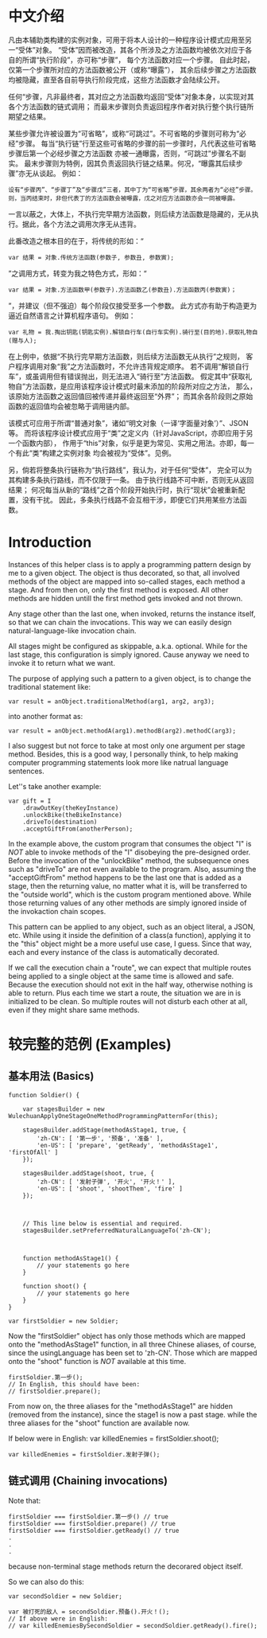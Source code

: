 # 中文介绍

凡由本辅助类构建的实例对象，可用于将本人设计的一种程序设计模式应用至另一“受体”对象。
“受体”因而被改造，其各个所涉及之方法函数均被依次对应于各自的所谓“执行阶段”，亦可称“步骤”，
每个方法函数对应一个步骤。
自此时起，仅第一个步骤所对应的方法函数被公开（或称“曝露”），
其余后续步骤之方法函数均被隐藏，直至各自前导执行阶段完成，这些方法函数才会陆续公开。

任何“步骤，凡非最终者，其对应之方法函数均返回“受体”对象本身，以实现对其各个方法函数的链式调用；
而最末步骤则负责返回程序作者对执行整个执行链所期望之结果。

某些步骤允许被设置为“可省略”，或称“可跳过”。不可省略的步骤则可称为“必经”步骤。
每当“执行链”行至这些可省略的步骤的前一步骤时，凡代表这些可省略步骤后第一个必经步骤之方法函数
亦被一通曝露，否则，“可跳过”步骤名不副实。
最末步骤则为特例，因其负责返回执行链之结果。何况，“曝露其后续步骤”亦无从谈起。
例如：

	设有“步骤丙”、“步骤丁”及“步骤戊”三者，其中丁为“可省略”步骤，其余两者为“必经”步骤。
	则，当丙结束时，非但代表丁的方法函数会被曝露，戊之对应方法函数亦会一同被曝露。

一言以蔽之，大体上，不执行完早期方法函数，则后续方法函数是隐藏的，无从执行。据此，各个方法之调用次序无从违背。

此番改造之根本目的在于，将传统的形如：“

	var 结果 = 对象.传统方法函数(参数子, 参数丑, 参数寅);

”之调用方式，转变为我之特色方式，形如：“

	var 结果 = 对象.方法函数甲(参数子).方法函数乙(参数丑).方法函数丙(参数寅)；

”，并建议（但不强迫）每个阶段仅接受至多一个参数。
此方式亦有助于构造更为逼近自然语言之计算机程序语句。
例如：

	var 礼物 = 我.掏出钥匙(钥匙实例).解锁自行车(自行车实例).骑行至(目的地).获取礼物自(赠与人);

在上例中，依据“不执行完早期方法函数，则后续方法函数无从执行”之规则，
客户程序调用对象“我”之方法函数时，不允许违背规定顺序。
若不调用“解锁自行车”，或虽调用但有错误抛出，则无法进入“骑行至”方法函数。
假定其中“获取礼物自”方法函数，是应用该程序设计模式时最末添加的阶段所对应之方法，
那么，该原始方法函数之返回值回被传递并最终返回至“外界”；
而其余各阶段则之原始函数的返回值均会被忽略于调用链内部。

该模式可应用于所谓“普通对象”，诸如“明文对象（一译‘字面量对象’）”、JSON等。
而将该程序设计模式应用于“类”之定义内（针对JavaScript，亦即应用于另一个函数内部），
作用于“this”对象，似乎是更为常见、实用之用法。亦即，每一个有此“类”构建之实例对象
均会被视为“受体”。见例。

另，倘若将整条执行链称为“执行路线”，我认为，对于任何“受体”，
完全可以为其构建多条执行路线，而不仅限于一条。
由于执行线路不可中断，否则无从返回结果；
何况每当从新的“路线”之首个阶段开始执行时，执行“现状”会被重新配置，没有干扰。
因此，多条执行线路不会互相干涉，即便它们共用某些方法函数。



# Introduction

Instances of this helper class is to apply a programming pattern design by me
to a given object.
The object is thus decorated, so that, all involved methods of the object
are mapped into so-called stages, each method a stage.
And from then on, only the first method is exposed.
All other methods are hidden untill the first method gets invoked and not thrown.

Any stage other than the last one, when invoked,
returns the instance itself, so that we can chain the invocations.
This way we can easily design natural-language-like invocation chain.

All stages might be configured as skippable, a.k.a. optional.
While for the last stage, this configuration is simply ignored.
Cause anyway we need to invoke it to return what we want.

The purpose of applying such a pattern to a given object,
is to change the traditional statement like:

	var result = anObject.traditionalMethod(arg1, arg2, arg3);

into another format as:

	var result = anObject.methodA(arg1).methodB(arg2).methodC(arg3);

I also suggest but not force to take at most only one argument per stage method.
Besides, this is a good way, I personally think,
to help making computer programming statements
look more like natrual language sentences.

Let''s take another example:

	var gift = I
		.drawOutKey(theKeyInstance)
		.unlockBike(theBikeInstance)
		.driveTo(destination)
		.acceptGiftFrom(anotherPerson);

In the example above, the custom program that consumes the object "I"
is *NOT* able to invoke methods of the "I" disobeying the pre-designed order.
Before the invocation of the "unlockBike" method, the subsequence ones
such as "driveTo" are not even available to the program.
Also, assuming the "acceptGiftFrom" method happens to be the last one that is
added as a stage, then the returning value, no matter what it is,
will be transferred to the "outside world", which is the custom program mentioned above.
While those returning values of any other methods are simply ignored
inside of the invokaction chain scopes.

This pattern can be applied to any object, such as an object literal, a JSON, etc.
While using it inside the definition of a class(a function), applying it to the "this"
object might be a more useful use case, I guess.
Since that way, each and every instance of the class is automatically decorated.

If we call the execution chain a "route", we can expect that multiple routes being
applied to a single object at the same time is allowed and safe.
Because the execution should not exit in the half way, otherwise nothing is able to return.
Plus each time we start a route, the situation we are in is initialized to be clean.
So multiple routes will not disturb each other at all, even if they might share same methods.




# 较完整的范例 (Examples)

## 基本用法 (Basics)

	function Soldier() {

		var stagesBuilder = new WulechuanApplyOneStageOneMethodProgrammingPatternFor(this);

		stagesBuilder.addStage(methodAsStage1, true, {
			'zh-CN': [ '第一步', '预备', '准备' ],
			'en-US': [ 'prepare', 'getReady', 'methodAsStage1', 'firstOfAll' ]
		});

		stagesBuilder.addStage(shoot, true, {
			'zh-CN': [ '发射子弹', '开火', '开火！' ],
			'en-US': [ 'shoot', 'shootThem', 'fire' ]
		});



		// This line below is essential and required.
		stagesBuilder.setPreferredNaturalLanguageTo('zh-CN');



		function methodAsStage1() {
			// your statements go here
		}

		function shoot() {
			// your statements go here
		}
	}

	var firstSoldier = new Soldier;
	
Now the "firstSoldier" object has only those methods
which are mapped onto the "methodAsStage1" function,
in all three Chinese aliases, of course,
since the usingLanguage has been set to 'zh-CN'.
Those which are mapped onto the "shoot" function
is *NOT* available at this time.

	firstSoldier.第一步();
	// In English, this should have been:
	// firstSoldier.prepare();

From now on, the three aliases for the "methodAsStage1"
are hidden (removed from the instance), since the stage1 is now a past stage.
while the three aliases for the "shoot" function are available now.

If below were in English: var killedEnemies = firstSoldier.shoot();

	var killedEnemies = firstSoldier.发射子弹();


## 链式调用 (Chaining invocations)

Note that:

	firstSoldier === firstSoldier.第一步() // true
	firstSoldier === firstSoldier.prepare() // true
	firstSoldier === firstSoldier.getReady() // true
	.
	.
	.

because non-terminal stage methods return the decorared object itself.

So we can also do this:

	var secondSoldier = new Soldier;

	var 被打死的敌人 = secondSoldier.预备().开火！();
	// If above were in English:
	// var killedEnemiesBySecondSoldier = secondSoldier.getReady().fire();


 